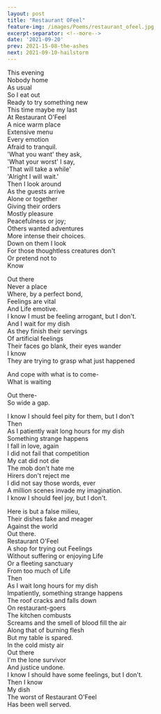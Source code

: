 ```yaml
---
layout: post
title: "Restaurant OFeel"
feature-img: /images/Poems/restaurant_ofeel.jpg
excerpt-separator: <!--more-->
date: '2021-09-20'
prev: 2021-15-08-the-ashes
next: 2021-09-10-hailstorm
---
```

This evening   
Nobody home  
As usual  
So I eat out  
Ready to try something new   
This time maybe my last   
At Restaurant O'Feel  
A nice warm place  
Extensive menu  
Every emotion  
Afraid to tranquil.  
'What you want' they ask,  
'What your worst' I say,  
'That will take a while'  
'Alright I will wait.'  
Then I look around  
As the guests arrive  
Alone or together  
Giving their orders  
Mostly pleasure  
Peacefulness or joy;  
Others wanted adventures  
More intense their choices.  
Down on them I look  
For those thoughtless creatures don't  
Or pretend not to  
Know  

Out there  
Never a place  
Where, by a perfect bond,  
Feelings are vital  
And Life emotive.  
I know I must be feeling arrogant, but I don't.  
And I wait for my dish  
As they finish their servings  
Of artificial feelings  
Their faces go blank, their eyes wander   
I know  
They are trying to grasp what just happened  

And cope with what is to come-  
What is waiting  

Out there-  
So wide a gap.

I know I should feel pity for them, but I don't  
Then  
As I patiently wait long hours for my dish  
Something strange happens  
I fall in love, again  
I did not fail that competition  
My cat did not die  
The mob don't hate me  
Hirers don't reject me  
I did not say those words, ever  
A million scenes invade my imagination.  
I know I should feel joy, but I don't.  

Here is but a false milieu,  
Their dishes fake and meager  
Against the world  
Out there.  
Restaurant O'Feel  
A shop for trying out Feelings  
Without suffering or enjoying Life  
Or a fleeting sanctuary  
From too much of Life  
Then  
As I wait long hours for my dish  
Impatiently, something strange happens  
The roof cracks and falls down  
On restaurant-goers  
The kitchen combusts  
Screams and the smell of blood fill the air  
Along that of burning flesh  
But my table is spared.  
In the cold misty air  
Out there  
I'm the lone survivor  
And justice undone.  
I know I should have some feelings, but I don't.  
Then I know  
My dish  
The worst of Restaurant O'Feel  
Has been well served.  
